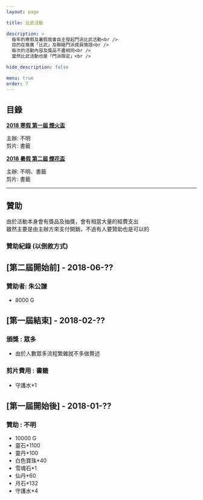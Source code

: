 ```yaml
---
layout: page

title: 比武活動

description: >
  每年的寒假及暑假我會自主發起門派比武活動<br />
  目的在推廣「比武」及聯絡門派成員情誼<br />
  每次的活動內容及獎品不盡相同<br />
  當然比武活動也是「門派限定」<br />

hide_description: false

menu: true
order: 7
---
```


## 目錄

[**2018 寒假 第一屆 煙火盃**](./1/)
> 
主辦: 不明  
剪片: 書籤  

[**2018 暑假 第二屆 煙花盃**](./2/)
> 
主辦: 不明、書籤  
剪片: 書籤  

---

## 贊助

>
由於活動本身會有獎品及抽獎，會有相當大量的經費支出  
雖然主要是由主辦方來支付開銷，不過有人要贊助也是可以的  

### 贊助紀錄 (以倒敘方式)

## [第二屆開始前] - 2018-06-??
### 贊助者: 朱公謙
- 8000 G

## [第一屆結束] - 2018-02-??
### 頒獎 : 眾多
- 由於人數眾多流程繁雜就不多做贅述
### 剪片費用 : 書籤
- 守護水*1

## [第一屆開始後] - 2018-01-??
### 贊助 : 不明
- 10000 G
- 靈石*1100
- 靈丹*100
- 白色寶珠*40
- 雪魂石*1
- 仙丹*60
- 月石*132
- 守護水*4